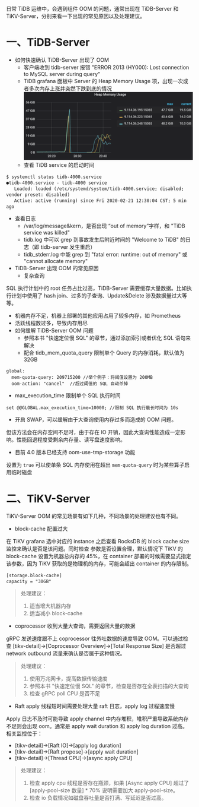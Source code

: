 日常 TiDB 运维中，会遇到组件 OOM 的问题，通常出现在 TiDB-Server 和 TiKV-Server，分别来看一下出现的常见原因以及处理建议。

# 一、TiDB-Server
* 如何快速确认 TiDB-Server 出现了 OOM
  * 客户端收到 tidb-server 报错 "ERROR 2013 (HY000): Lost connection to MySQL server during query"
  * TiDB grafana 面板中 Server 的 Heap Memory Usage 项，出现一次或者多次内存上涨并突然下跌到底的情况![图片](/res/session4/chapter7/tidb-oom/oom_example.png)
  * 查看 TiDB service 的启动时间
```
$ systemctl status tidb-4000.service
●tidb-4000.service - tidb-4000 service
   Loaded: loaded (/etc/systemd/system/tidb-4000.service; disabled; vendor preset: disabled)
   Active: active (running) since Fri 2020-02-21 12:30:04 CST; 5 min ago
```
  * 查看日志
    * /var/log/message&kern，是否出现 “out of memory”字样，和 "TiDB service was killed"
    * tidb.log 中可以 grep 到事故发生后附近时间的 "Welcome to TiDB" 的日志（即 tidb-server 发生重启）
    * tidb_stderr.log 中能 grep 到 "fatal error: runtime: out of memory" 或 "cannot allocate memory"
* TiDB-Server 出现 OOM 的常见原因
  * 复杂查询

SQL 执行计划中的 root 任务占比过高，TiDB-Server 需要缓存大量数据。比如执行计划中使用了 hash join、过多的子查询、Update&Delete 涉及数据量过大等等。

  * 机器内存不足，机器上部署的其他应用占用了较多内存，如 Prometheus
  * 活跃线程数过多，导致内存用尽
* 如何缓解 TiDB-Server OOM 问题
  * 参照本书 "快速定位慢 SQL" 的章节，通过添加索引或者优化 SQL 语句来解决
  * 配合 tidb_mem_quota_query 限制单个 Query 的内存消耗，默认值为 32GB
```
global:
  mem-quota-query: 209715200 //举个例子：将阈值设置为 200MB
  oom-action: "cancel"  //超过阈值的 SQL 自动杀掉
```
  * max_execution_time 限制单个 SQL 执行时间
```
set @@GLOBAL.max_execution_time=10000; //限制 SQL 执行最长时间为 10s
```
  * 开启 SWAP，可以缓解由于大查询使用内存过多而造成的 OOM 问题。

但该方法会在内存空间不足时，由于存在 IO 开销，因此大查询性能造成一定影响。性能回退程度受剩余内存量、读写盘速度影响。

  * 目前 4.0 版本已经支持 oom-use-tmp-storage 功能

设置为 `true` 可以使单条 SQL 内存使用在超出 `mem-quota-query` 时为某些算子启用临时磁盘

# 二、TiKV-Server
TiKV-Server OOM 的常见场景有如下几种，不同场景的处理建议也有不同。

* block-cache 配置过大

在 TiKV grafana 选中对应的 instance 之后查看 RocksDB 的 block cache size 监控来确认是否是该问题。同时检查 参数是否设置合理，默认情况下 TiKV 的 block-cache 设置为机器总内存的 45%，在 container 部署的时候需要显式指定该参数，因为 TiKV 获取的是物理机的内存，可能会超出 container 的内存限制。

```
[storage.block-cache]
capacity = "30GB"
```
>处理建议：
>1. 适当增大机器内存
>2. 适当减小 block-cache 
* coprocessor 收到大量大查询，需要返回大量的数据

gRPC 发送速度跟不上 coprocessor 往外吐数据的速度导致 OOM。可以通过检查 [tikv-detail]->[Coprocessor Overview]->[Total Response Size] 是否超过 network outbound 流量来确认是否属于这种情况。

>处理建议：
>1. 使用万兆网卡，提高数据传输速度
>2. 参照本书 "快速定位慢 SQL" 的章节，检查是否存在全表扫描的大查询
>3. 检查 gRPC poll CPU 是否不足
* Raft apply 线程短时间需要处理大量 raft 日志，apply log 过程速度慢 

Apply 日志不及时可能导致 apply channel 中内存堆积，堆积严重导致系统内存不足则会出现 oom。通常是 apply wait duration 和 apply log duration 过高。相关监控位于：

  * [tikv-detail]->[Raft IO]->[apply log duration]
  * [tikv-detail]->[Raft propose]->[apply wait duration]
  * [tikv-detail]->[Thread CPU]->[async apply CPU]
>处理建议：
>1. 检查 apply cpu 线程是否存在瓶颈，如果 [Async apply CPU] 超过了 [apply-pool-size 数量] * 70% 说明需要加大 apply-pool-size。
>2. 检查 io 负载情况如磁盘吞吐量是否打满、写延迟是否过高。
